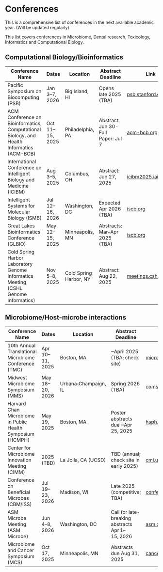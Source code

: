 # Conferences
This is a comprehensive list of conferences in the next available academic year. (Will be updated regularly)

This list covers conferences in Microbiome, Dental research, Toxicology, Informatics and Computational Biology.

## Computational Biology/Bioinformatics

| Conference Name                                                                 | Dates           | Location             | Abstract Deadline                     | Link |
|----------------------------------------------------------------------------------|------------------|----------------------|----------------------------------------|------|
| Pacific Symposium on Biocomputing (PSB)                                         | Jan 3–7, 2026    | Big Island, HI       | Opens late 2025 (TBA)                 | [psb.stanford.edu](https://psb.stanford.edu) |
| ACM Conference on Bioinformatics, Computational Biology, and Health Informatics (ACM-BCB) | Oct 11–15, 2025  | Philadelphia, PA     | Abstract: Jun 30 · Full Paper: Jul 7  | [acm-bcb.org](https://acm-bcb.org) |
| International Conference on Intelligent Biology and Medicine (ICIBM)            | Aug 3–5, 2025    | Columbus, OH         | Abstract: Jun 27, 2025                | [icibm2025.iaibm.org](https://icibm2025.iaibm.org) |
| Intelligent Systems for Molecular Biology (ISMB)                                | Jul 12–16, 2026  | Washington, DC       | Expected Apr 2026 (TBA)               | [iscb.org](https://www.iscb.org/ismb2026) |
| Great Lakes Bioinformatics Conference (GLBIO)                                   | May 12–15, 2025  | Minneapolis, MN      | Abstracts: Mar–Apr 2025 (TBA)         | [iscb.org](https://www.iscb.org/cms_addon/events/details.php?uid=3200) |
| Cold Spring Harbor Laboratory Genome Informatics Meeting (CSHL Genome Informatics) | Nov 5–8, 2025    | Cold Spring Harbor, NY | Abstract: Aug 22, 2025             | [meetings.cshl.edu](https://meetings.cshl.edu/meetings.aspx?meet=GENINFO&year=25) |

## Microbiome/Host-microbe interactions


| Conference Name                                                 | Dates              | Location              | Abstract Deadline                    | Link |
|----------------------------------------------------------------------------------|--------------------|------------------------|---------------------------------------|------|
| 10th Annual Translational Microbiome Conference (TMC)                           | Apr 10–11, 2025    | Boston, MA             | ~April 2025 (TBA; check site)         | [microbiomeconference.com](https://www.microbiomeconference.com/) |
| Midwest Microbiome Symposium (MMS)                                              | May 18–20, 2026    | Urbana‑Champaign, IL   | Spring 2026 (TBA)                     | [coms.osu.edu](https://coms.osu.edu/events/save-date-midwest-microbiome-symposium-2025) |
| Harvard Chan Microbiome in Public Health Symposium (HCMPH)                      | May 19, 2025       | Boston, MA             | Poster abstracts due ~Apr 25, 2025    | [hsph.harvard.edu](https://hsph.harvard.edu/research/microbiome/hcmph-symposium/) |
| Center for Microbiome Innovation Meeting (CIMM)                                 | 2025 (TBD)         | La Jolla, CA (UCSD)    | TBD (annual; check site in early 2025) | [cmi.ucsd.edu](https://cmi.ucsd.edu/cimm/) |
| Conference on Beneficial Microbes (CBM/ISS)                                     | Jul 19–23, 2026    | Madison, WI            | Late 2025 (competitive; TBA)          | [conferences.union.wisc.edu](https://conferences.union.wisc.edu/microbes/) |
| ASM Microbe Meeting (ASM Microbe)                                               | Jun 4–8, 2026      | Washington, DC         | Call for late-breaking abstracts Apr 1–15, 2026 | [asm.org](https://asm.org/events/asm-microbe/home) |
| Microbiome and Cancer Symposium (MCS)                                           | Oct 17, 2025       | Minneapolis, MN        | Abstracts due Aug 31, 2025            | [cancer.umn.edu](https://cancer.umn.edu/events/microbiome-and-cancer-symposium-3) |
